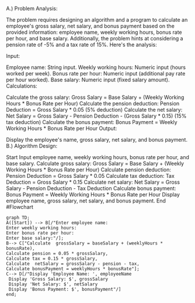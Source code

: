 A.) Problem Analysis:

The problem requires designing an algorithm and a program to calculate an employee's gross salary, net salary, and bonus payment based on the provided information: employee name, weekly working hours, bonus rate per hour, and base salary. Additionally, the problem hints at considering a pension rate of -5% and a tax rate of 15%. Here's the analysis:

Input:

Employee name: String input.
Weekly working hours: Numeric input (hours worked per week).
Bonus rate per hour: Numeric input (additional pay rate per hour worked).
Base salary: Numeric input (fixed salary amount).
Calculations:

Calculate the gross salary:
Gross Salary = Base Salary + (Weekly Working Hours * Bonus Rate per Hour)
Calculate the pension deduction:
Pension Deduction = Gross Salary * 0.05 (5% deduction)
Calculate the net salary:
Net Salary = Gross Salary - Pension Deduction - (Gross Salary * 0.15) (15% tax deduction)
Calculate the bonus payment:
Bonus Payment = Weekly Working Hours * Bonus Rate per Hour
Output:

Display the employee's name, gross salary, net salary, and bonus payment.
B.) Algorithm Design:

Start
Input employee name, weekly working hours, bonus rate per hour, and base salary.
Calculate gross salary:
Gross Salary = Base Salary + (Weekly Working Hours * Bonus Rate per Hour)
Calculate pension deduction:
Pension Deduction = Gross Salary * 0.05
Calculate tax deduction:
Tax Deduction = Gross Salary * 0.15
Calculate net salary:
Net Salary = Gross Salary - Pension Deduction - Tax Deduction
Calculate bonus payment:
Bonus Payment = Weekly Working Hours * Bonus Rate per Hour
Display employee name, gross salary, net salary, and bonus payment.
End
#Flowchart
```mermaid
graph TD;
A([Start]) --> B[/"Enter employee name:
Enter weekly working hours:
Enter bonus rate per hour:
Enter base salary:"/];
B--> C["Calculate  grossSalary = baseSalary + (weeklyHours * bonusRate),
Calculate pension = 0.05 * grossSalary,
Calculate tax = 0.15 * grossSalary,
Calculate  netSalary = grossSalary - pension - tax,
Calculate bonusPayment = weeklyHours * bonusRate"];
C--> D[/"Display 'Employee Name: ', employeeName
 Display 'Gross Salary: $', grossSalary
 Display 'Net Salary: $', netSalary
 Display 'Bonus Payment: $', bonusPayment"/]
end;
```
